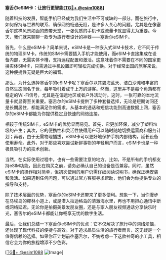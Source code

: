 **塞舌尔eSIM卡：让旅行更智能[[TG💪+ @esim1088](https://t.me/s/esim1088)]**

随着科技的发展，智能手机已经成为我们生活中不可或缺的一部分。而在旅行中，如何保持与世界的联系、确保网络畅通无阻，是许多人关心的问题。尤其是在像塞舌尔这样风景如画的热带天堂，一张优质的手机卡或流量卡就显得尤为重要。今天，我们就来聊聊一款专为旅行者设计的神器——塞舌尔eSIM卡。

首先，什么是eSIM卡？简单来说，eSIM卡是一种嵌入式SIM卡技术，它不同于传统的物理SIM卡。传统的SIM卡需要插入手机才能使用，而eSIM卡直接集成在设备内部，无需实体卡槽，支持远程配置和激活。这意味着你不需要在不同的国家更换实体SIM卡，只需通过手机设置即可轻松完成切换。对于经常出国的旅客来说，这种便捷性无疑是巨大的福音。

那么，为什么选择塞舌尔的eSIM卡呢？塞舌尔以其碧海蓝天、洁白沙滩和丰富的自然生态闻名于世，每年吸引着成千上万的游客。然而，这里并不是每个角落都有稳定的Wi-Fi信号，尤其是在偏远地区或者户外活动时。这时，一张可靠的本地流量卡就显得至关重要。塞舌尔的eSIM卡提供了多种套餐选择，无论是短期访问还是长期居住，都能满足你的需求。从基本的通话和短信功能到高速数据上网，塞舌尔的eSIM卡都能为你提供稳定且快速的网络连接。

相较于传统SIM卡，eSIM卡的优势显而易见。首先，它更加环保，减少了塑料垃圾的产生；其次，它的便携性和灵活性使得用户可以随时随地切换运营商和服务计划；再者，由于无需物理插拔，eSIM卡可以更好地保护手机内部结构，延长设备使用寿命。此外，对于那些喜欢尝试新鲜事物的年轻用户而言，eSIM卡也是一种极具吸引力的技术创新。

当然，在实际使用过程中，也有一些需要注意的地方。比如，不是所有的手机都支持eSIM功能，因此在购买之前，请务必确认自己的设备是否兼容。同时，虽然eSIM卡的操作相对简单，但初次使用的用户仍需仔细阅读说明书，确保正确安装和激活。如果遇到任何问题，可以通过官方客服寻求帮助，他们会为你提供专业的指导和支持。

除了技术层面的优势，塞舌尔的eSIM卡还带来了更多便利。想象一下，当你漫步在马埃岛的椰林小道上，或是潜入拉迪格岛的清澈海水里，再也不用担心通讯中断或网络延迟。无论你是拍摄美景发朋友圈，还是与家人朋友视频通话分享快乐时光，塞舌尔的eSIM卡都能让你畅享无忧的数字生活。

最后，让我们总结一下塞舌尔eSIM卡的优点：它不仅解决了旅行中的网络烦恼，还体现了现代科技的便捷与高效。对于追求品质生活的旅行者而言，这无疑是一个值得信赖的选择。如果你正计划前往塞舌尔，不妨考虑一下这款神奇的小工具，相信它会为你的旅程增添不少色彩。

[[TG💪+ @esim1088](https://t.me/s/esim1088) ![Image](https://i.postimg.cc/4NQfJmqS/Snipaste-2025-05-13-00-14-12.png)]